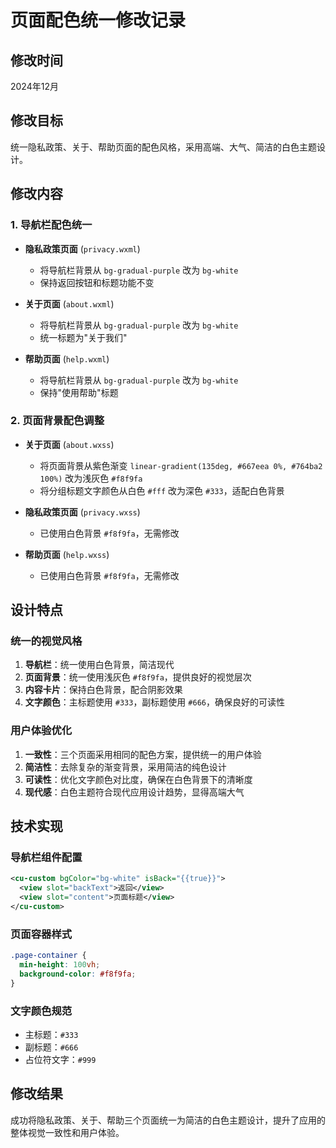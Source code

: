 # 页面配色统一修改记录

## 修改时间
2024年12月

## 修改目标
统一隐私政策、关于、帮助页面的配色风格，采用高端、大气、简洁的白色主题设计。

## 修改内容

### 1. 导航栏配色统一
- **隐私政策页面** (`privacy.wxml`)
  - 将导航栏背景从 `bg-gradual-purple` 改为 `bg-white`
  - 保持返回按钮和标题功能不变

- **关于页面** (`about.wxml`)
  - 将导航栏背景从 `bg-gradual-purple` 改为 `bg-white`
  - 统一标题为"关于我们"

- **帮助页面** (`help.wxml`)
  - 将导航栏背景从 `bg-gradual-purple` 改为 `bg-white`
  - 保持"使用帮助"标题

### 2. 页面背景配色调整
- **关于页面** (`about.wxss`)
  - 将页面背景从紫色渐变 `linear-gradient(135deg, #667eea 0%, #764ba2 100%)` 改为浅灰色 `#f8f9fa`
  - 将分组标题文字颜色从白色 `#fff` 改为深色 `#333`，适配白色背景

- **隐私政策页面** (`privacy.wxss`)
  - 已使用白色背景 `#f8f9fa`，无需修改

- **帮助页面** (`help.wxss`)
  - 已使用白色背景 `#f8f9fa`，无需修改

## 设计特点

### 统一的视觉风格
1. **导航栏**：统一使用白色背景，简洁现代
2. **页面背景**：统一使用浅灰色 `#f8f9fa`，提供良好的视觉层次
3. **内容卡片**：保持白色背景，配合阴影效果
4. **文字颜色**：主标题使用 `#333`，副标题使用 `#666`，确保良好的可读性

### 用户体验优化
1. **一致性**：三个页面采用相同的配色方案，提供统一的用户体验
2. **简洁性**：去除复杂的渐变背景，采用简洁的纯色设计
3. **可读性**：优化文字颜色对比度，确保在白色背景下的清晰度
4. **现代感**：白色主题符合现代应用设计趋势，显得高端大气

## 技术实现

### 导航栏组件配置
```xml
<cu-custom bgColor="bg-white" isBack="{{true}}">
  <view slot="backText">返回</view>
  <view slot="content">页面标题</view>
</cu-custom>
```

### 页面容器样式
```css
.page-container {
  min-height: 100vh;
  background-color: #f8f9fa;
}
```

### 文字颜色规范
- 主标题：`#333`
- 副标题：`#666`
- 占位符文字：`#999`

## 修改结果
成功将隐私政策、关于、帮助三个页面统一为简洁的白色主题设计，提升了应用的整体视觉一致性和用户体验。